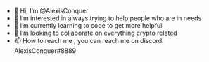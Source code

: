 - 👋 Hi, I’m @AlexisConquer
- 👀 I’m interested in always trying to help people who are in needs
- 🌱 I’m currently learning to code to get more helpfull
- 💞️ I’m looking to collaborate on everything crypto related
- 📫 How to reach me , you can reach me on discord: AlexisConquer#8889

<!---
AlexisConquer/AlexisConquer is a ✨ special ✨ repository because its `README.md` (this file) appears on your GitHub profile.
You can click the Preview link to take a look at your changes.
--->
